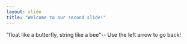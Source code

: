 ```yaml
---
layout: slide
title: "Welcome to our second slide!"
---
```

"float like a butterfly, string like a bee"--
Use the left arrow to go back!
